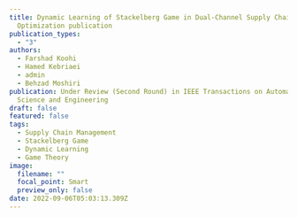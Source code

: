 ```yaml
---
title: Dynamic Learning of Stackelberg Game in Dual-Channel Supply Chain
  Optimization publication
publication_types:
  - "3"
authors:
  - Farshad Koohi
  - Hamed Kebriaei
  - admin
  - Behzad Moshiri
publication: Under Review (Second Round) in IEEE Transactions on Automation
  Science and Engineering
draft: false
featured: false
tags:
  - Supply Chain Management
  - Stackelberg Game
  - Dynamic Learning
  - Game Theory
image:
  filename: ""
  focal_point: Smart
  preview_only: false
date: 2022-09-06T05:03:13.309Z
---
```

